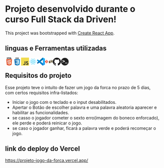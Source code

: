# Projeto desenvolvido durante o curso Full Stack da Driven!

This project was bootstrapped with [Create React App](https://github.com/facebook/create-react-app).

## linguas e Ferramentas utilizadas
<img align="left" alt="HTML5" width="26px" src="https://raw.githubusercontent.com/github/explore/80688e429a7d4ef2fca1e82350fe8e3517d3494d/topics/html/html.png" />
<img align="left" alt="CSS3" width="26px" src="https://raw.githubusercontent.com/github/explore/80688e429a7d4ef2fca1e82350fe8e3517d3494d/topics/css/css.png" />
<img align="left" alt="JavaScript" width="26px" src="https://raw.githubusercontent.com/github/explore/80688e429a7d4ef2fca1e82350fe8e3517d3494d/topics/javascript/javascript.png" />
<img align="left" alt="React" width="26px" src="https://raw.githubusercontent.com/github/explore/80688e429a7d4ef2fca1e82350fe8e3517d3494d/topics/react/react.png" />
<img align="left" alt="Visual Studio Code" width="26px" src="https://raw.githubusercontent.com/github/explore/80688e429a7d4ef2fca1e82350fe8e3517d3494d/topics/visual-studio-code/visual-studio-code.png" />
<img align="left" alt="Git" width="26px" src="https://raw.githubusercontent.com/github/explore/80688e429a7d4ef2fca1e82350fe8e3517d3494d/topics/git/git.png" />
<img align="left" alt="GitHub" width="26px" src="https://raw.githubusercontent.com/github/explore/78df643247d429f6cc873026c0622819ad797942/topics/github/github.png" />
<img align="left" alt="Terminal" width="26px" src="https://raw.githubusercontent.com/github/explore/80688e429a7d4ef2fca1e82350fe8e3517d3494d/topics/terminal/terminal.png" />
<br/>

## Requisitos do projeto

Esse projeto teve o intuito de fazer um jogo da forca no prazo de 5 dias, com certos requisitos infra-listados:
- Iniciar o jogo com o teclado e o input desabilitados.
- Apertar o Botão de escolher palavra e uma palavra aleatoria aparecer e habilitar as funcionalidades.
- se casso o jogador cometer o sexto erro(imagem do boneco enforcado), ele perde e poderá reinicar o jogo.
- se caso o jogador ganhar, ficará a palavra verde e poderá recomeçar o jogo.

## link do deploy do Vercel
https://projeto-jogo-da-forca.vercel.app/
